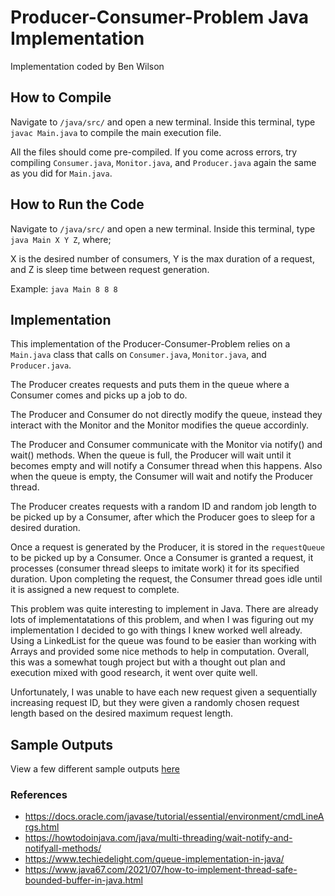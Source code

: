 # Producer-Consumer-Problem Java Implementation

Implementation coded by Ben Wilson

## How to Compile

Navigate to `/java/src/` and open a new terminal. Inside this terminal, type `javac Main.java` to compile the main execution file. 

All the files should come pre-compiled. If you come across errors, try compiling `Consumer.java`, `Monitor.java`, and `Producer.java` again the same as you did for `Main.java`.

## How to Run the Code

Navigate to `/java/src/` and open a new terminal. Inside this terminal, type `java Main X Y Z`, where;

X is the desired number of consumers, Y is the max duration of a request, and Z is sleep time between request generation.

Example: `java Main 8 8 8 `

## Implementation

This implementation of the Producer-Consumer-Problem relies on a `Main.java` class that calls on `Consumer.java`, `Monitor.java`, and `Producer.java`.

The Producer creates requests and puts them in the queue where a Consumer comes and picks up a job to do.

The Producer and Consumer do not directly modify the queue, instead they interact with the Monitor and the Monitor modifies the queue accordinly. 

The Producer and Consumer communicate with the Monitor via notify() and wait() methods. When the queue is full, the Producer will wait until it becomes empty and will notify a Consumer thread when this happens. Also when the queue is empty, the Consumer will wait and notify the Producer thread.

The Producer creates requests with a random ID and random job length to be picked up by a Consumer, after which the Producer goes to sleep for a desired duration.

Once a request is generated by the Producer, it is stored in the `requestQueue` to be picked up by a Consumer. Once a Consumer is granted a request, it processes (consumer thread sleeps to imitate work) it for its specified duration. Upon completing the request, the Consumer thread goes idle until it is assigned a new request to complete.

This problem was quite interesting to implement in Java. There are already lots of implementatations of this problem, and when I was figuring out my implementation I decided to go with things I knew worked well already. Using a LinkedList for the queue was found to be easier than working with Arrays and provided some nice methods to help in computation. Overall, this was a somewhat tough project but with a thought out plan and execution mixed with good research, it went over quite well.

Unfortunately, I was unable to have each new request given a sequentially increasing request ID, but they were given a randomly chosen request length based on the desired maximum request length.

## Sample Outputs

View a few different sample outputs [here](sampleoutputs.txt) 

### References

- https://docs.oracle.com/javase/tutorial/essential/environment/cmdLineArgs.html
- https://howtodoinjava.com/java/multi-threading/wait-notify-and-notifyall-methods/
- https://www.techiedelight.com/queue-implementation-in-java/
- https://www.java67.com/2021/07/how-to-implement-thread-safe-bounded-buffer-in-java.html

